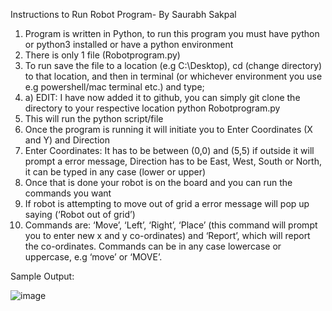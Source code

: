 Instructions to Run Robot Program- By Saurabh Sakpal
1) Program is written in Python, to run this program you must have python or python3 installed or have a python environment
2) There is only 1 file  (Robotprogram.py)
3) To run save the file to a location (e.g C:\Desktop), cd (change directory) to that location, and then in terminal (or whichever environment you use e.g powershell/mac terminal etc.) and type;
3) a) EDIT: I have now added it to github, you can simply git clone the directory to your respective location
python Robotprogram.py 
4) This will run the python script/file
5) Once the program is running it will initiate you to Enter Coordinates (X and Y) and Direction
6) Enter Coordinates: It has to be between (0,0) and (5,5) if outside it will prompt a error message, Direction has to be East, West, South or North, it can be typed in any case (lower or upper)
7) Once that is done your robot is on the board and you can run the commands you want
8) If robot is attempting to move out of grid a error message will pop up saying (‘Robot out of grid’)
9) Commands are: ‘Move’, ‘Left’, ‘Right’, ‘Place’ (this command will prompt you to enter new x and y co-ordinates) and ‘Report’, which will report the co-ordinates. Commands can be in any case lowercase or uppercase, e.g ‘move’ or ‘MOVE’.

Sample Output:
 


![image](https://user-images.githubusercontent.com/29724574/145524730-3195e752-bd1c-460a-abdc-3df4ebafd171.png)


